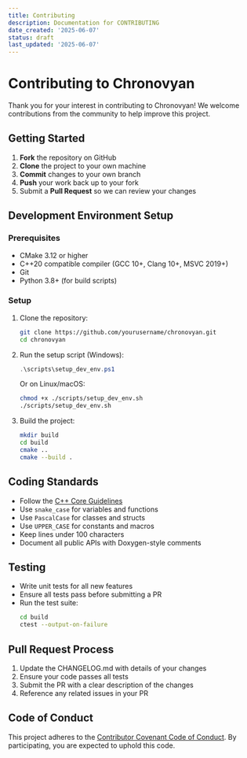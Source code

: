 ```yaml
---
title: Contributing
description: Documentation for CONTRIBUTING
date_created: '2025-06-07'
status: draft
last_updated: '2025-06-07'
---
```


# Contributing to Chronovyan

Thank you for your interest in contributing to Chronovyan! We welcome contributions from the community to help improve this project.

## Getting Started

1. **Fork** the repository on GitHub
2. **Clone** the project to your own machine
3. **Commit** changes to your own branch
4. **Push** your work back up to your fork
5. Submit a **Pull Request** so we can review your changes

## Development Environment Setup

### Prerequisites

- CMake 3.12 or higher
- C++20 compatible compiler (GCC 10+, Clang 10+, MSVC 2019+)
- Git
- Python 3.8+ (for build scripts)

### Setup

1. Clone the repository:
   ```bash
   git clone https://github.com/yourusername/chronovyan.git
   cd chronovyan
   ```

2. Run the setup script (Windows):
   ```powershell
   .\scripts\setup_dev_env.ps1
   ```
   
   Or on Linux/macOS:
   ```bash
   chmod +x ./scripts/setup_dev_env.sh
   ./scripts/setup_dev_env.sh
   ```

3. Build the project:
   ```bash
   mkdir build
   cd build
   cmake ..
   cmake --build .
   ```

## Coding Standards

- Follow the [C++ Core Guidelines](https://isocpp.github.io/CppCoreGuidelines/CppCoreGuidelines)
- Use `snake_case` for variables and functions
- Use `PascalCase` for classes and structs
- Use `UPPER_CASE` for constants and macros
- Keep lines under 100 characters
- Document all public APIs with Doxygen-style comments

## Testing

- Write unit tests for all new features
- Ensure all tests pass before submitting a PR
- Run the test suite:
  ```bash
  cd build
  ctest --output-on-failure
  ```

## Pull Request Process

1. Update the CHANGELOG.md with details of your changes
2. Ensure your code passes all tests
3. Submit the PR with a clear description of the changes
4. Reference any related issues in your PR

## Code of Conduct

This project adheres to the [Contributor Covenant Code of Conduct](CODE_OF_CONDUCT.md). By participating, you are expected to uphold this code.
